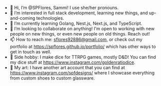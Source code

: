 - 👋 Hi, I’m @SPFlores, Sammi! I use she/her pronouns.
- 👀 I’m interested in full stack development, learning new things, and up-and-coming technologies.
- 🌱 I’m currently learning Golang, Nest.js, Next.js, and TypeScript.
- 💞️ I’m looking to collaborate on anything! I'm open to working with new people on new things, or even new people on old things. Reach out!
- 📫 How to reach me: sflores92886@gmail.com, or check out my portfolio at https://spflores.github.io/portfolio/ which has other ways to get in touch as well.
- 🎲 Side hobby: I make dice for TTRPG games, mostly D&D! You can find my dice stuff at https://www.instagram.com/goldenratiodice.
- 🎨 My art: I have another art account that you can find at https://www.instagram.com/spfdesigns/ where I showcase everything from custom shoes to custom glassware.
